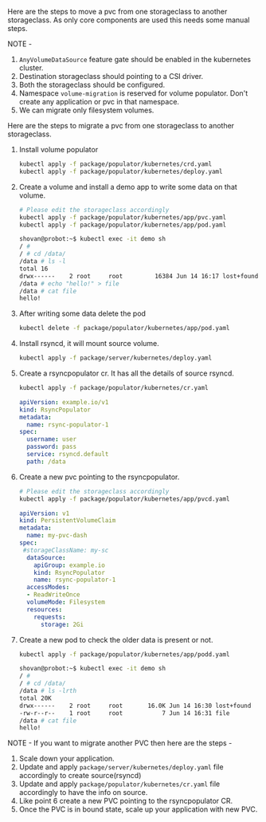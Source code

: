 Here are the steps to move a pvc from one storageclass to another storageclass. As only core components are used this needs some manual steps.

NOTE -
1. `AnyVolumeDataSource` feature gate should be enabled in the kubernetes cluster.
2. Destination storageclass should pointing to a CSI driver.
3. Both the storageclass should be configured.
4. Namespace `volume-migration` is reserved for volume populator. Don't create any application or pvc in that namespace.
5. We can migrate only filesystem volumes.

Here are the steps to migrate a pvc from one storageclass to another storageclass.
1. Install volume populator
   ```bash
   kubectl apply -f package/populator/kubernetes/crd.yaml
   kubectl apply -f package/populator/kubernetes/deploy.yaml
   ```
2. Create a volume and install a demo app to write some data on that volume.
   ```bash
   # Please edit the storageclass accordingly
   kubectl apply -f package/populator/kubernetes/app/pvc.yaml
   kubectl apply -f package/populator/kubernetes/app/pod.yaml
   ```
   ```bash
   shovan@probot:~$ kubectl exec -it demo sh
   / #
   / # cd /data/
   /data # ls -l
   total 16
   drwx------    2 root     root         16384 Jun 14 16:17 lost+found
   /data # echo "hello!" > file
   /data # cat file
   hello!
   ```
3. After writing some data delete the pod
   ```bash
   kubectl delete -f package/populator/kubernetes/app/pod.yaml
   ```
4. Install rsyncd, it will mount source volume.
   ```bash
   kubectl apply -f package/server/kubernetes/deploy.yaml
   ```
5. Create a rsyncpopulator cr. It has all the details of source rsyncd.
   ```bash
   kubectl apply -f package/populator/kubernetes/cr.yaml
   ```
   ```yaml
   apiVersion: example.io/v1
   kind: RsyncPopulator
   metadata:
     name: rsync-populator-1
   spec:
     username: user
     password: pass
     service: rsyncd.default
     path: /data
   ```
6. Create a new pvc pointing to the rsyncpopulator.
   ```bash
   # Please edit the storageclass accordingly
   kubectl apply -f package/populator/kubernetes/app/pvcd.yaml
   ```
   ```yaml
   apiVersion: v1
   kind: PersistentVolumeClaim
   metadata:
     name: my-pvc-dash
   spec:
    #storageClassName: my-sc
     dataSource:
       apiGroup: example.io
       kind: RsyncPopulator
       name: rsync-populator-1
     accessModes:
     - ReadWriteOnce
     volumeMode: Filesystem
     resources:
       requests:
         storage: 2Gi
   ```
7. Create a new pod to check the older data is present or not.
   ```bash
   kubectl apply -f package/populator/kubernetes/app/podd.yaml
   ```
   ```bash
   shovan@probot:~$ kubectl exec -it demo sh
   / #
   / # cd /data/
   /data # ls -lrth
   total 20K
   drwx------    2 root     root       16.0K Jun 14 16:30 lost+found
   -rw-r--r--    1 root     root           7 Jun 14 16:31 file
   /data # cat file
   hello!
   ```

NOTE - If you want to migrate another PVC then here are the steps -
1. Scale down your application.
2. Update and apply `package/server/kubernetes/deploy.yaml` file accordingly to create source(rsyncd)
3. Update and apply `package/populator/kubernetes/cr.yaml` file accordingly to have the info on source.
4. Like point 6 create a new PVC pointing to the rsyncpopulator CR.
5. Once the PVC is in bound state, scale up your application with new PVC.
